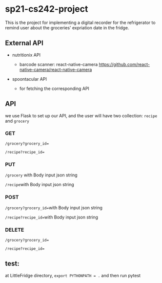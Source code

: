 # sp21-cs242-project

This is the project for implementing a digital recorder for the refrigerator to remind user about the groceries' expriation date in the fridge.

## External API

* nutritionix API 
  * barcode scanner: react-native-camera https://github.com/react-native-camera/react-native-camera
  
* spoontacular API
  * for fetching the corresponding API
    
## API
we use Flask to set up our API, and the user will have two collection: 
`recipe` and `grocery`


### GET
`/grocery?grocery_id=`

`/recipe?recipe_id=`

### PUT
`/grocery` with Body input json string

`/recipe`with Body input json string

### POST
`/grocery?grocery_id=`with Body input json string

`/recipe?recipe_id=`with Body input json string

### DELETE
`/grocery?grocery_id=`

`/recipe?recipe_id=`


## test:
at LittleFridge directory, `export PYTHONPATH = .` and then run pytest


